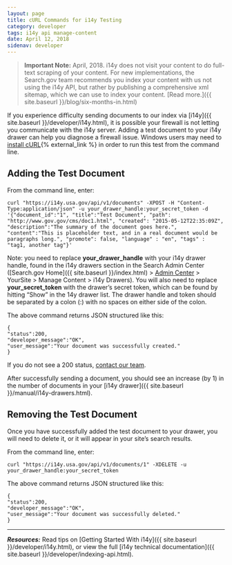 ```yaml
---
layout: page
title: cURL Commands for i14y Testing
category: developer
tags: i14y api manage-content
date: April 12, 2018
sidenav: developer
---
```



> **Important Note:** April, 2018. i14y does not visit your content to do full-text scraping of your content. For new implementations, the Search.gov team recommends you index your content with us not using the i14y API, but rather by publishing a comprehensive xml sitemap, which we can use to index your content. [Read more.]({{ site.baseurl }}/blog/six-months-in.html)

If you experience difficulty sending documents to our index via [i14y]({{ site.baseurl }}/developer/i14y.html), it is possible your firewall is not letting you communicate with the i14y server. Adding a test document to your i14y drawer can help you diagnose a firewall issue.
Windows users may need to [install cURL](https://curl.haxx.se/download.html){% external_link %} in order to run this test from the command line.

## Adding the Test Document

From the command line, enter:

```
curl "https://i14y.usa.gov/api/v1/documents" -XPOST -H "Content-Type:application/json" -u your_drawer_handle:your_secret_token -d '{"document_id":"1", "title":"Test Document", "path": "http://www.gov.gov/cms/doc1.html", "created": "2015-05-12T22:35:09Z", "description":"The summary of the document goes here.", "content":"This is placeholder text, and in a real document would be paragraphs long.", "promote": false, "language" : "en", "tags" : "tag1, another tag"}'
```

Note: you need to replace **your_drawer_handle** with your i14y drawer handle, found in the i14y drawers section in the Search Admin Center ([Search.gov Home]({{ site.baseurl }}/index.html) > [Admin Center](https://search.usa.gov/sites/) > YourSite > Manage Content > i14y Drawers). You will also need to replace **your_secret_token** with the drawer’s secret token, which can be found by hitting “Show” in the 14y drawer list. The drawer handle and token should be separated by a colon (:) with no spaces on either side of the colon.

The above command returns JSON structured like this:

```
{
"status":200,
"developer_message":"OK",
"user_message":"Your document was successfully created."
}
```

If you do not see a 200 status, [contact our team](mailto:search@support.digitalgov.gov).

After successfully sending a document, you should see an increase (by 1) in the number of documents in your [i14y drawer]({{ site.baseurl }}/manual/i14y-drawers.html).

## Removing the Test Document

Once you have successfully added the test document to your drawer, you will need to delete it, or it will appear in your site’s search results.

From the command line, enter:

```
curl "https://i14y.usa.gov/api/v1/documents/1" -XDELETE -u your_drawer_handle:your_secret_token
```

The above command returns JSON structured like this:

```
{
"status":200,
"developer_message":"OK",
"user_message":"Your document was successfully deleted."
}
```

---

***Resources:*** Read tips on [Getting Started With i14y]({{ site.baseurl }}/developer/i14y.html), or view the full [i14y technical documentation]({{ site.baseurl }}/developer/indexing-api.html).
